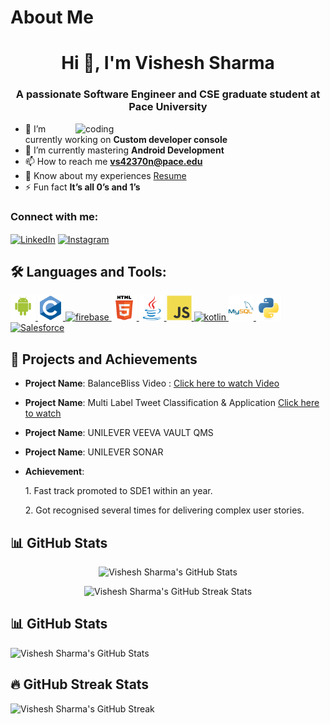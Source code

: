 # About Me
<h1 align="center">Hi 👋, I'm Vishesh Sharma</h1>
<h3 align="center">A passionate Software Engineer and CSE graduate student at Pace University</h3>

<img align="right" alt="coding" width="400" src="https://user-images.githubusercontent.com/55389276/140866485-8fb1c876-9a8f-4d6a-98dc-08c4981eaf70.gif">

- 🔭 I’m currently working on **Custom developer console**
- 🌱 I’m currently mastering **Android Development**
- 📫 How to reach me **vs42370n@pace.edu**
- 📄 Know about my experiences [Resume](https://drive.google.com/file/d/1YF3Mi2GZ4g3UK1wBBwooqs-K9E8pTtMC/view?usp=sharing)
- ⚡ Fun fact **It’s all 0’s and 1’s**
  
<h3 align="left">Connect with me:</h3>
<p align="left">
  <a href="https://www.linkedin.com/in/vishesh-sharma-0444b8169/" target="blank"><img align="center" src="https://raw.githubusercontent.com/rahuldkjain/github-profile-readme-generator/master/src/images/icons/Social/linked-in-alt.svg" alt="LinkedIn" height="30" width="40" /></a>
  <a href="https://www.instagram.com/v_i_s_h14?igsh=MWNzM3pqNnkzcmhpYQ==" target="blank"><img align="center" src="https://upload.wikimedia.org/wikipedia/commons/thumb/e/e7/Instagram_logo_2016.svg/2048px-Instagram_logo_2016.svg.png" alt="Instagram" height="30" width="40" /></a>
</p>

## 🛠 Languages and Tools:
<p align="left"> 
  <a href="https://developer.android.com" target="_blank" rel="noreferrer"> <img src="https://raw.githubusercontent.com/devicons/devicon/master/icons/android/android-original-wordmark.svg" alt="android" width="40" height="40"/> </a> 
  <a href="https://www.cprogramming.com/" target="_blank" rel="noreferrer"> <img src="https://raw.githubusercontent.com/devicons/devicon/master/icons/c/c-original.svg" alt="c" width="40" height="40"/> </a> 
  <a href="https://firebase.google.com/" target="_blank" rel="noreferrer"> <img src="https://www.vectorlogo.zone/logos/firebase/firebase-icon.svg" alt="firebase" width="40" height="40"/> </a> 
  <a href="https://www.w3.org/html/" target="_blank" rel="noreferrer"> <img src="https://raw.githubusercontent.com/devicons/devicon/master/icons/html5/html5-original-wordmark.svg" alt="html5" width="40" height="40"/> </a> 
  <a href="https://www.java.com" target="_blank" rel="noreferrer"> <img src="https://raw.githubusercontent.com/devicons/devicon/master/icons/java/java-original.svg" alt="java" width="40" height="40"/> </a> 
  <a href="https://developer.mozilla.org/en-US/docs/Web/JavaScript" target="_blank" rel="noreferrer"> <img src="https://raw.githubusercontent.com/devicons/devicon/master/icons/javascript/javascript-original.svg" alt="javascript" width="40" height="40"/> </a> 
  <a href="https://kotlinlang.org" target="_blank" rel="noreferrer"> <img src="https://www.vectorlogo.zone/logos/kotlinlang/kotlinlang-icon.svg" alt="kotlin" width="40" height="40"/> </a> 
  <a href="https://www.mysql.com/" target="_blank" rel="noreferrer"> <img src="https://raw.githubusercontent.com/devicons/devicon/master/icons/mysql/mysql-original-wordmark.svg" alt="mysql" width="40" height="40"/> </a> 
  <a href="https://www.python.org" target="_blank" rel="noreferrer"> <img src="https://raw.githubusercontent.com/devicons/devicon/master/icons/python/python-original.svg" alt="python" width="40" height="40"/> </a> 
  <a href="https://trailhead.salesforce.com/" target="_blank" rel="noreferrer"> <img src="https://upload.wikimedia.org/wikipedia/commons/thumb/f/f9/Salesforce.com_logo.svg/768px-Salesforce.com_logo.svg.png?20210504050649" alt="Salesforce" width="40" height="40"/> </a>
</p>

## 🔧 Projects and Achievements
- **Project Name**: BalanceBliss Video   :   [Click here to watch Video]
- **Project Name**: Multi Label Tweet Classification & Application [Click here to watch]
- **Project Name**: UNILEVER VEEVA VAULT QMS
- **Project Name**: UNILEVER SONAR
- **Achievement**:  <p>1. Fast track promoted to SDE1 within an year.</p><p>2. Got recognised several times for delivering complex user stories.</p>

  

  [Click here to watch Video]: <https://www.youtube.com/watch?v=1X-yq917Uo8>
  [Click here to watch]: <https://youtu.be/KJz0u_dSsMI>

## 📊 GitHub Stats
<p align="center">
  <img src="https://github-readme-stats.vercel.app/api?username=vishesh381&show_icons=true&locale=en" alt="Vishesh Sharma's GitHub Stats" />
</p>
<p align="center">
  <img src="https://github-readme-streak-stats.herokuapp.com/?user=vishesh381" alt="Vishesh Sharma's GitHub Streak Stats" />
</p>

## 📊 GitHub Stats
![Vishesh Sharma's GitHub Stats](https://github-readme-stats.vercel.app/api?username=vishesh381&show_icons=true&locale=en&theme=dark)

## 🔥 GitHub Streak Stats
![Vishesh Sharma's GitHub Streak](https://github-readme-streak-stats.herokuapp.com/?user=vishesh381&theme=dark)

